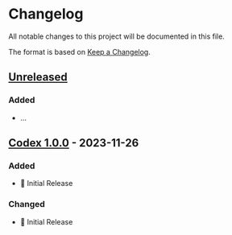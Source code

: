 # Changelog

All notable changes to this project will be documented in this file.

The format is based on [Keep a Changelog](https://keepachangelog.com/en/1.0.0/).

## [Unreleased](https://github.com/UWLSimulationCentre/Codex/compare/...HEAD)

### Added
- ...

## [Codex 1.0.0](https://github.com/UWLSimulationCentre/Codex/releases/tag/Codex-1.0.0) - 2023-11-26

### Added
- 🌱 Initial Release

### Changed
- 🌱 Initial Release
